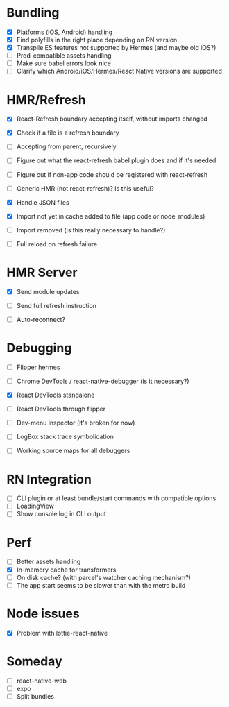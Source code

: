 # Bundling

- [x] Platforms (iOS, Android) handling
- [x] Find polyfills in the right place depending on RN version
- [x] Transpile ES features not supported by Hermes (and maybe old iOS?)
- [ ] Prod-compatible assets handling
- [ ] Make sure babel errors look nice
- [ ] Clarify which Android/iOS/Hermes/React Native versions are supported

# HMR/Refresh

- [x] React-Refresh boundary accepting itself, without imports changed
- [x] Check if a file is a refresh boundary
- [ ] Accepting from parent, recursively
- [ ] Figure out what the react-refresh babel plugin does and if it's needed
- [ ] Figure out if non-app code should be registered with react-refresh
- [ ] Generic HMR (not react-refresh)? Is this useful?
- [x] Handle JSON files

- [x] Import not yet in cache added to file (app code or node_modules)
- [ ] Import removed (is this really necessary to handle?)

- [ ] Full reload on refresh failure

# HMR Server

- [x] Send module updates
- [ ] Send full refresh instruction

- [ ] Auto-reconnect?

# Debugging

- [ ] Flipper hermes
- [ ] Chrome DevTools / react-native-debugger (is it necessary?)
- [x] React DevTools standalone
- [ ] React DevTools through flipper
- [ ] Dev-menu inspector (it's broken for now)

- [ ] LogBox stack trace symbolication
- [ ] Working source maps for all debuggers

# RN Integration

- [ ] CLI plugin or at least bundle/start commands with compatible options
- [ ] LoadingView
- [ ] Show console.log in CLI output

# Perf

- [ ] Better assets handling
- [x] In-memory cache for transformers
- [ ] On disk cache? (with parcel's watcher caching mechanism?)
- [ ] The app start seems to be slower than with the metro build

# Node issues

- [x] Problem with lottie-react-native

# Someday

- [ ] react-native-web
- [ ] expo
- [ ] Split bundles
